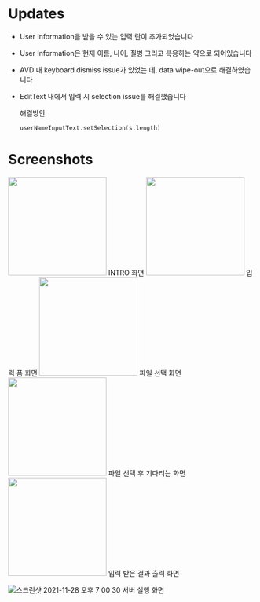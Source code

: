# Updates
- User Information을 받을 수 있는 입력 란이 추가되었습니다
- User Information은 현재 이름, 나이, 질병 그리고 복용하는 약으로 되어있습니다
- AVD 내 keyboard dismiss issue가 있었는 데, data wipe-out으로 해결하였습니다
- EditText 내에서 입력 시 selection issue를 해결했습니다
  
  해결방안
  ``` kotlin
  userNameInputText.setSelection(s.length)
  ```

# Screenshots
<img width=200 src="https://user-images.githubusercontent.com/22142225/143763372-fb29a5ac-49a9-4262-a167-db8ef939f68f.png"/>
INTRO 화면
<img width=200 src="https://user-images.githubusercontent.com/22142225/143763375-b10e03e9-0716-49d9-9e84-6f7450201700.png"/>
입력 폼 화면
<img width=200 src="https://user-images.githubusercontent.com/22142225/143763379-3e6c4f01-26b3-4dd1-9c04-2e22626df842.png"/>
파일 선택 화면 
<img width=200 src="https://user-images.githubusercontent.com/22142225/143763381-1465a400-f9b0-49ac-a627-40c9efb82bf4.png"/>
파일 선택 후 기다리는 화면
<img width=200 src="https://user-images.githubusercontent.com/22142225/143763382-37dbce35-fb7b-4ee0-839b-ff24280dc1d8.png"/>
입력 받은 결과 출력 화면

![스크린샷 2021-11-28 오후 7 00 30](https://user-images.githubusercontent.com/22142225/143763485-4dd15499-e333-4bd9-ac4a-1cf81b9d29db.png)
서버 실행 화면

